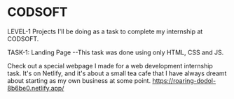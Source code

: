 # CODSOFT 
LEVEL-1
Projects I'll be doing as a task to complete my internship at CODSOFT.


TASK-1: Landing Page
 --This task was done using only HTML, CSS and JS.

Check out a special webpage I made for a web development internship task. It's on Netlify, and it's about a small tea cafe that I have always dreamt about starting as my own business at some point.
https://roaring-dodol-8b6be0.netlify.app/
